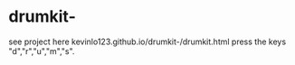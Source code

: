 # drumkit-
see project here kevinlo123.github.io/drumkit-/drumkit.html
press the keys "d","r","u","m","s".

